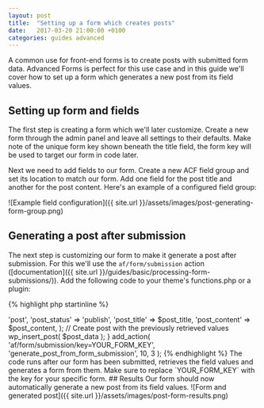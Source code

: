 ```yaml
---
layout: post
title:  "Setting up a form which creates posts"
date:   2017-03-20 21:00:00 +0100
categories: guides advanced
---
```


A common use for front-end forms is to create posts with submitted form data. Advanced Forms is perfect for this use case and in this guide we'll cover how to set up a form which generates a new post from its field values.

## Setting up form and fields

The first step is creating a form which we'll later customize. Create a new form through the admin panel and leave all settings to their defaults. Make note of the unique form key shown beneath the title field, the form key will be used to target our form in code later.

Next we need to add fields to our form. Create a new ACF field group and set its location to match our form. Add one field for the post title and another for the post content. Here's an example of a configured field group:

![Example field configuration]({{ site.url }}/assets/images/post-generating-form-group.png)

## Generating a post after submission

The next step is customizing our form to make it generate a post after submission. For this we'll use the `af/form/submission` action ([documentation]({{ site.url }}/guides/basic/processing-form-submissions/)). Add the following code to your theme's functions.php or a plugin:

{% highlight php startinline %}
<?php

function generate_post_from_form_submission( $form, $fields, $args ) {
    
	// Get the submitted field values
	$post_title = af_get_field( 'post_title', $fields );
	$post_content = af_get_field( 'post_content', $fields );
    
	// Set up a form using the values for post title and content
	// Replace post_type with whatever type of post you want to generate
	$post_data = array(
		'post_type' => 'post',
		'post_status' => 'publish',
		'post_title' => $post_title,
		'post_content' => $post_content,
	);
	
	// Create post with the previously retrieved values
	wp_insert_post( $post_data );
    
}
add_action( 'af/form/submission/key=YOUR_FORM_KEY', 'generate_post_from_form_submission', 10, 3 );

{% endhighlight %}

The code runs after our form has been submitted, retrieves the field values and generates a form from them. Make sure to replace `YOUR_FORM_KEY` with the key for your specific form.

## Results

Our form should now automatically generate a new post from its field values.

![Form and generated post]({{ site.url }}/assets/images/post-form-results.png)